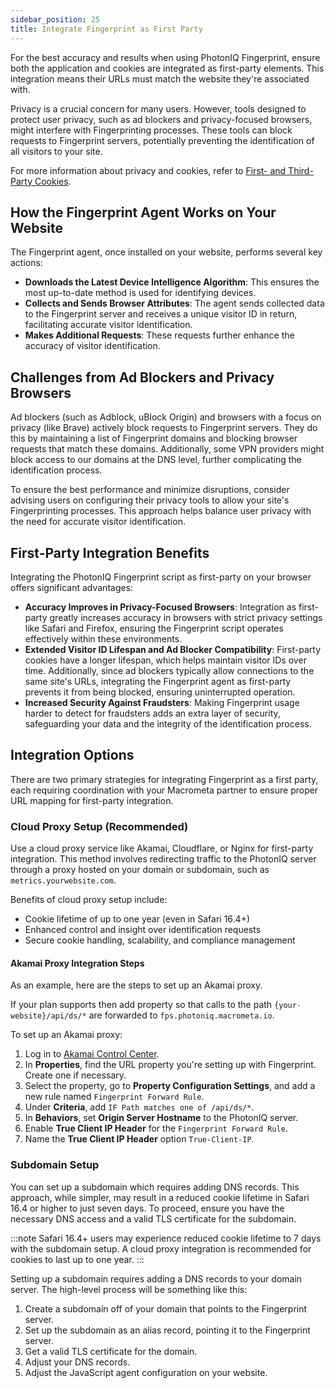 ```yaml
---
sidebar_position: 25
title: Integrate Fingerprint as First Party
---
```


For the best accuracy and results when using PhotonIQ Fingerprint, ensure both the application and cookies are integrated as first-party elements. This integration means their URLs must match the website they're associated with.

Privacy is a crucial concern for many users. However, tools designed to protect user privacy, such as ad blockers and privacy-focused browsers, might interfere with Fingerprinting processes. These tools can block requests to Fingerprint servers, potentially preventing the identification of all visitors to your site.

For more information about privacy and cookies, refer to [First- and Third-Party Cookies](first-third-party-cookie.md).

## How the Fingerprint Agent Works on Your Website

The Fingerprint agent, once installed on your website, performs several key actions:

- **Downloads the Latest Device Intelligence Algorithm**: This ensures the most up-to-date method is used for identifying devices.
- **Collects and Sends Browser Attributes**: The agent sends collected data to the Fingerprint server and receives a unique visitor ID in return, facilitating accurate visitor identification.
- **Makes Additional Requests**: These requests further enhance the accuracy of visitor identification.

## Challenges from Ad Blockers and Privacy Browsers

Ad blockers (such as Adblock, uBlock Origin) and browsers with a focus on privacy (like Brave) actively block requests to Fingerprint servers. They do this by maintaining a list of Fingerprint domains and blocking browser requests that match these domains. Additionally, some VPN providers might block access to our domains at the DNS level, further complicating the identification process.

To ensure the best performance and minimize disruptions, consider advising users on configuring their privacy tools to allow your site's Fingerprinting processes. This approach helps balance user privacy with the need for accurate visitor identification.

## First-Party Integration Benefits

Integrating the PhotonIQ Fingerprint script as first-party on your browser offers significant advantages:

- **Accuracy Improves in Privacy-Focused Browsers**: Integration as first-party greatly increases accuracy in browsers with strict privacy settings like Safari and Firefox, ensuring the Fingerprint script operates effectively within these environments.
- **Extended Visitor ID Lifespan and Ad Blocker Compatibility**: First-party cookies have a longer lifespan, which helps maintain visitor IDs over time. Additionally, since ad blockers typically allow connections to the same site's URLs, integrating the Fingerprint agent as first-party prevents it from being blocked, ensuring uninterrupted operation.
- **Increased Security Against Fraudsters**: Making Fingerprint usage harder to detect for fraudsters adds an extra layer of security, safeguarding your data and the integrity of the identification process.

## Integration Options

There are two primary strategies for integrating Fingerprint as a first party, each requiring coordination with your Macrometa partner to ensure proper URL mapping for first-party integration.

### Cloud Proxy Setup (Recommended)

Use a cloud proxy service like Akamai, Cloudflare, or Nginx for first-party integration. This method involves redirecting traffic to the PhotonIQ server through a proxy hosted on your domain or subdomain, such as `metrics.yourwebsite.com`.

Benefits of cloud proxy setup include:

- Cookie lifetime of up to one year (even in Safari 16.4+)
- Enhanced control and insight over identification requests
- Secure cookie handling, scalability, and compliance management

#### Akamai Proxy Integration Steps

As an example, here are the steps to set up an Akamai proxy.

If your plan supports then add property so that calls to the path `{your-website}/api/ds/*` are forwarded to `fps.photoniq.macrometa.io`.

To set up an Akamai proxy:

1. Log in to [Akamai Control Center](https://control.akamai.com/).
2. In **Properties**, find the URL property you're setting up with Fingerprint. Create one if necessary.
3. Select the property, go to **Property Configuration Settings**, and add a new rule named `Fingerprint Forward Rule`.
4. Under **Criteria**, add `IF Path matches one of /api/ds/*`.
5. In **Behaviors**, set **Origin Server Hostname** to the PhotonIQ server.
6. Enable **True Client IP Header** for the `Fingerprint Forward Rule`.
7. Name the **True Client IP Header** option `True-Client-IP`.

### Subdomain Setup

You can set up a subdomain which requires adding DNS records. This approach, while simpler, may result in a reduced cookie lifetime in Safari 16.4 or higher to just seven days. To proceed, ensure you have the necessary DNS access and a valid TLS certificate for the subdomain.

:::note
Safari 16.4+ users may experience reduced cookie lifetime to 7 days with the subdomain setup. A cloud proxy integration is recommended for cookies to last up to one year.
:::

Setting up a subdomain requires adding a DNS records to your domain server. The high-level process will be something like this:

1. Create a subdomain off of your domain that points to the Fingerprint server.
2. Set up the subdomain as an alias record, pointing it to the Fingerprint server.
3. Get a valid TLS certificate for the domain.
4. Adjust your DNS records.
5. Adjust the JavaScript agent configuration on your website.

